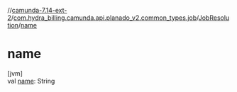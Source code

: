 //[camunda-7.14-ext-2](../../../index.md)/[com.hydra_billing.camunda.api.planado_v2.common_types.job](../index.md)/[JobResolution](index.md)/[name](name.md)

# name

[jvm]\
val [name](name.md): String
